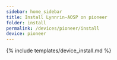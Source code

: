 ```yaml
---
sidebar: home_sidebar
title: Install Lynnrin-AOSP on pioneer
folder: install
permalink: /devices/pioneer/install
device: pioneer
---
```

{% include templates/device_install.md %}

